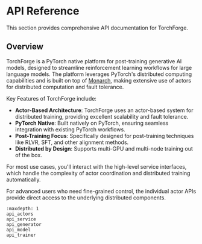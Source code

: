 # API Reference

This section provides comprehensive API documentation for TorchForge.

## Overview

TorchForge is a PyTorch native platform for post-training generative AI models,
designed to streamline reinforcement learning workflows for large language
models. The platform leverages PyTorch's distributed computing capabilities
and is built on top of [Monarch](https://meta-pytorch.org/monarch/),
making extensive use of actors for distributed computation and fault tolerance.

Key Features of TorchForge include:

- **Actor-Based Architecture**: TorchForge uses an actor-based system for distributed training, providing excellent scalability and fault tolerance.
- **PyTorch Native**: Built natively on PyTorch, ensuring seamless integration with existing PyTorch workflows.
- **Post-Training Focus**: Specifically designed for post-training techniques like RLVR, SFT, and other alignment methods.
- **Distributed by Design**: Supports multi-GPU and multi-node training out of the box.


For most use cases, you'll interact with the high-level service
interfaces, which handle the complexity of actor coordination and
distributed training automatically.

For advanced users who need fine-grained control, the individual actor
APIs provide direct access to the underlying distributed components.

```{toctree}
:maxdepth: 1
api_actors
api_service
api_generator
api_model
api_trainer
```
